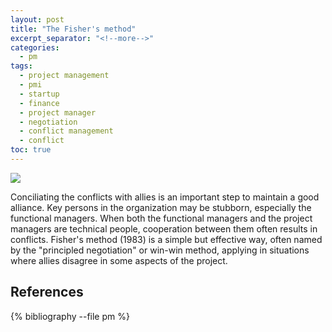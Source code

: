 ```yaml
---
layout: post
title: "The Fisher's method"
excerpt_separator: "<!--more-->"
categories:
  - pm
tags:
  - project management
  - pmi
  - startup
  - finance
  - project manager
  - negotiation
  - conflict management
  - conflict
toc: true
---
```

[![](https://upload.wikimedia.org/wikipedia/commons/thumb/7/77/Balance_%2859389090%29.jpeg/800px-Balance_%2859389090%29.jpeg)](https://vi.wikipedia.org/wiki/T%E1%BA%ADp_tin:Balance_(59389090).jpeg)

Conciliating the conflicts with allies is an important step to maintain a good alliance.
Key persons in the organization may be stubborn, especially the functional managers.
When both the functional managers and the project managers are technical people, cooperation between them often results in conflicts.
Fisher's method (1983) is a simple but effective way, often named by the "principled negotiation" or win-win method, applying in situations where allies disagree in some aspects of the project.

<!--more-->
## References

{% bibliography --file pm %}